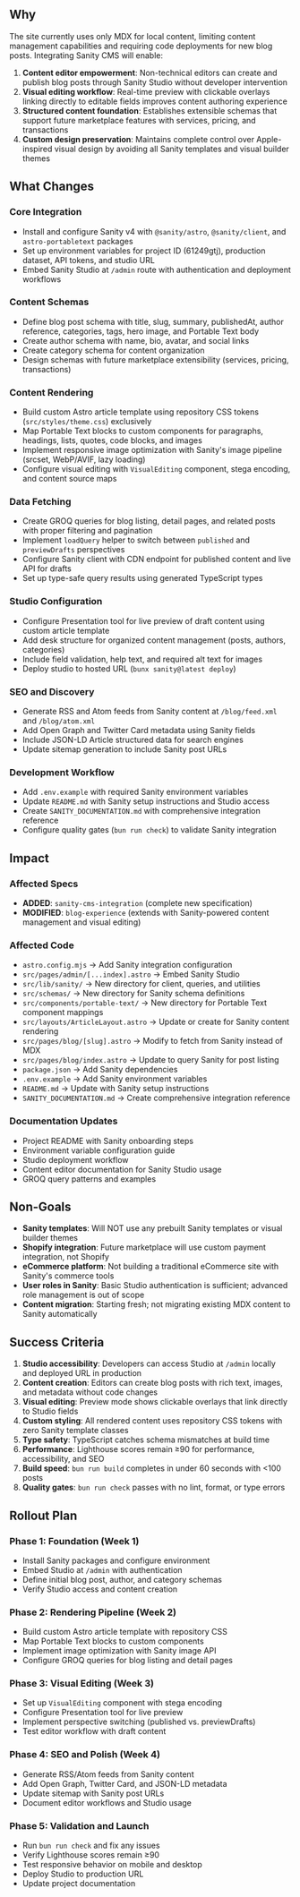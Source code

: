 ## Why

The site currently uses only MDX for local content, limiting content management capabilities and requiring code deployments for new blog posts. Integrating Sanity CMS will enable:

1. **Content editor empowerment**: Non-technical editors can create and publish blog posts through Sanity Studio without developer intervention
2. **Visual editing workflow**: Real-time preview with clickable overlays linking directly to editable fields improves content authoring experience
3. **Structured content foundation**: Establishes extensible schemas that support future marketplace features with services, pricing, and transactions
4. **Custom design preservation**: Maintains complete control over Apple-inspired visual design by avoiding all Sanity templates and visual builder themes

## What Changes

### Core Integration

- Install and configure Sanity v4 with `@sanity/astro`, `@sanity/client`, and `astro-portabletext` packages
- Set up environment variables for project ID (61249gtj), production dataset, API tokens, and studio URL
- Embed Sanity Studio at `/admin` route with authentication and deployment workflows

### Content Schemas

- Define blog post schema with title, slug, summary, publishedAt, author reference, categories, tags, hero image, and Portable Text body
- Create author schema with name, bio, avatar, and social links
- Create category schema for content organization
- Design schemas with future marketplace extensibility (services, pricing, transactions)

### Content Rendering

- Build custom Astro article template using repository CSS tokens (`src/styles/theme.css`) exclusively
- Map Portable Text blocks to custom components for paragraphs, headings, lists, quotes, code blocks, and images
- Implement responsive image optimization with Sanity's image pipeline (srcset, WebP/AVIF, lazy loading)
- Configure visual editing with `VisualEditing` component, stega encoding, and content source maps

### Data Fetching

- Create GROQ queries for blog listing, detail pages, and related posts with proper filtering and pagination
- Implement `loadQuery` helper to switch between `published` and `previewDrafts` perspectives
- Configure Sanity client with CDN endpoint for published content and live API for drafts
- Set up type-safe query results using generated TypeScript types

### Studio Configuration

- Configure Presentation tool for live preview of draft content using custom article template
- Add desk structure for organized content management (posts, authors, categories)
- Include field validation, help text, and required alt text for images
- Deploy studio to hosted URL (`bunx sanity@latest deploy`)

### SEO and Discovery

- Generate RSS and Atom feeds from Sanity content at `/blog/feed.xml` and `/blog/atom.xml`
- Add Open Graph and Twitter Card metadata using Sanity fields
- Include JSON-LD Article structured data for search engines
- Update sitemap generation to include Sanity post URLs

### Development Workflow

- Add `.env.example` with required Sanity environment variables
- Update `README.md` with Sanity setup instructions and Studio access
- Create `SANITY_DOCUMENTATION.md` with comprehensive integration reference
- Configure quality gates (`bun run check`) to validate Sanity integration

## Impact

### Affected Specs

- **ADDED**: `sanity-cms-integration` (complete new specification)
- **MODIFIED**: `blog-experience` (extends with Sanity-powered content management and visual editing)

### Affected Code

- `astro.config.mjs` → Add Sanity integration configuration
- `src/pages/admin/[...index].astro` → Embed Sanity Studio
- `src/lib/sanity/` → New directory for client, queries, and utilities
- `src/schemas/` → New directory for Sanity schema definitions
- `src/components/portable-text/` → New directory for Portable Text component mappings
- `src/layouts/ArticleLayout.astro` → Update or create for Sanity content rendering
- `src/pages/blog/[slug].astro` → Modify to fetch from Sanity instead of MDX
- `src/pages/blog/index.astro` → Update to query Sanity for post listing
- `package.json` → Add Sanity dependencies
- `.env.example` → Add Sanity environment variables
- `README.md` → Update with Sanity setup instructions
- `SANITY_DOCUMENTATION.md` → Create comprehensive integration reference

### Documentation Updates

- Project README with Sanity onboarding steps
- Environment variable configuration guide
- Studio deployment workflow
- Content editor documentation for Sanity Studio usage
- GROQ query patterns and examples

## Non-Goals

- **Sanity templates**: Will NOT use any prebuilt Sanity templates or visual builder themes
- **Shopify integration**: Future marketplace will use custom payment integration, not Shopify
- **eCommerce platform**: Not building a traditional eCommerce site with Sanity's commerce tools
- **User roles in Sanity**: Basic Studio authentication is sufficient; advanced role management is out of scope
- **Content migration**: Starting fresh; not migrating existing MDX content to Sanity automatically

## Success Criteria

1. **Studio accessibility**: Developers can access Studio at `/admin` locally and deployed URL in production
2. **Content creation**: Editors can create blog posts with rich text, images, and metadata without code changes
3. **Visual editing**: Preview mode shows clickable overlays that link directly to Studio fields
4. **Custom styling**: All rendered content uses repository CSS tokens with zero Sanity template classes
5. **Type safety**: TypeScript catches schema mismatches at build time
6. **Performance**: Lighthouse scores remain ≥90 for performance, accessibility, and SEO
7. **Build speed**: `bun run build` completes in under 60 seconds with <100 posts
8. **Quality gates**: `bun run check` passes with no lint, format, or type errors

## Rollout Plan

### Phase 1: Foundation (Week 1)

- Install Sanity packages and configure environment
- Embed Studio at `/admin` with authentication
- Define initial blog post, author, and category schemas
- Verify Studio access and content creation

### Phase 2: Rendering Pipeline (Week 2)

- Build custom Astro article template with repository CSS
- Map Portable Text blocks to custom components
- Implement image optimization with Sanity image API
- Configure GROQ queries for blog listing and detail pages

### Phase 3: Visual Editing (Week 3)

- Set up `VisualEditing` component with stega encoding
- Configure Presentation tool for live preview
- Implement perspective switching (published vs. previewDrafts)
- Test editor workflow with draft content

### Phase 4: SEO and Polish (Week 4)

- Generate RSS/Atom feeds from Sanity content
- Add Open Graph, Twitter Card, and JSON-LD metadata
- Update sitemap with Sanity post URLs
- Document editor workflows and Studio usage

### Phase 5: Validation and Launch

- Run `bun run check` and fix any issues
- Verify Lighthouse scores remain ≥90
- Test responsive behavior on mobile and desktop
- Deploy Studio to production URL
- Update project documentation
